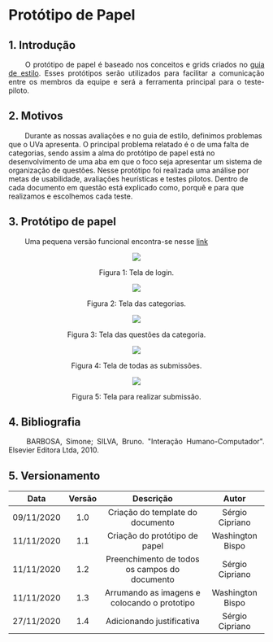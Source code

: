 # Protótipo de Papel

## 1. Introdução

<p align="justify"> &emsp;&emsp; O protótipo de papel é baseado nos conceitos e grids criados no <a href="https://interacao-humano-computador.github.io/2020.1-UVaJudge/entrega_3/guia_estilo/#31-disposicao-espacial-e-grid">guia de estilo</a>. Esses protótipos serão utilizados para facilitar a comunicação entre os membros da equipe e será a ferramenta principal para o teste-piloto.</p>

## 2. Motivos

&emsp;&emsp; Durante as nossas avaliações e no guia de estilo, definimos problemas que o UVa apresenta. O principal problema relatado é o de uma falta de categorias, sendo assim a alma do protótipo de papel está no desenvolvimento de uma aba em que o foco seja apresentar um sistema de organização de questões. Nesse protótipo foi realizada uma análise por metas de usabilidade, avaliações heurísticas e testes pilotos. Dentro de cada documento em questão está explicado como, porquê e para que realizamos e escolhemos cada teste.

## 3. Protótipo de papel

<p align="justify"> &emsp;&emsp; Uma pequena versão funcional encontra-se nesse <a href="https://www.figma.com/proto/xjI2GD8zXd9QJndJ5nURmS/Untitled?node-id=1%3A2&scaling=min-zoom">link</a></p>
<p align="center">
    <img align="center" src="https://raw.githubusercontent.com/Interacao-Humano-Computador/2020.1-UVaJudge/master/docs/assets/prototipo_papel/login.jpeg">
    <p align="center">Figura 1: Tela de login.</p>
</p>
<p align="center">
    <img align="center" src="https://raw.githubusercontent.com/Interacao-Humano-Computador/2020.1-UVaJudge/master/docs/assets/prototipo_papel/categorias.jpeg">
    <p align="center">Figura 2: Tela das categorias.</p>
</p>
<p align="center">
    <img align="center" src="https://raw.githubusercontent.com/Interacao-Humano-Computador/2020.1-UVaJudge/master/docs/assets/prototipo_papel/questoes_categoria.jpeg">
    <p align="center">Figura 3: Tela das questões da categoria.</p>
</p>
<p align="center">
    <img align="center" src="https://raw.githubusercontent.com/Interacao-Humano-Computador/2020.1-UVaJudge/master/docs/assets/prototipo_papel/submissoes.jpeg">
    <p align="center">Figura 4: Tela de todas as submissões.</p>
</p>
<p align="center">
    <img align="center" src="https://raw.githubusercontent.com/Interacao-Humano-Computador/2020.1-UVaJudge/master/docs/assets/prototipo_papel/submissao.jpeg">
    <p align="center">Figura 5: Tela para realizar submissão.</p>
</p>

## 4. Bibliografia

<p align="justify"> &emsp;&emsp; BARBOSA, Simone; SILVA, Bruno. "Interação Humano-Computador". Elsevier Editora Ltda, 2010.</p>

## 5. Versionamento

|Data|Versão|Descrição|Autor|
|:-:|:-:|:-:|:-:|
|09/11/2020|1.0|Criação do template do documento|Sérgio Cipriano|
|11/11/2020|1.1|Criação do protótipo de papel|Washington Bispo|
|11/11/2020|1.2|Preenchimento de todos os campos do documento|Sérgio Cipriano|
|11/11/2020|1.3|Arrumando as imagens e colocando o prototipo|Washington Bispo|
|27/11/2020|1.4|Adicionando justificativa|Sérgio Cipriano|
